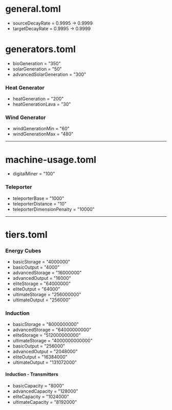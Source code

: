 # general.toml

- sourceDecayRate = 0.9995  -> 0.9999
- targetDecayRate = 0.9995  -> 0.9999

# generators.toml

- bioGeneration = "350"
- solarGeneration = "50"
- advancedSolarGeneration = "300"

### Heat Generator

- heatGeneration = "200"
- heatGenerationLava = "30"

### Wind Generator

- windGenerationMin = "60"
- windGenerationMax = "480"

---

# machine-usage.toml

- digitalMiner = "100"

### Teleporter

- teleporterBase = "1000"
- teleporterDistance = "10"
- teleporterDimensionPenalty = "10000"

---

# tiers.toml

### Energy Cubes

- basicStorage = "4000000"
- basicOutput = "4000"
- advancedStorage = "16000000"
- advancedOutput = "16000"
- eliteStorage = "64000000"
- eliteOutput = "64000"
- ultimateStorage = "256000000"
- ultimateOutput = "256000"

### Induction

- basicStorage = "8000000000"
- advancedStorage = "64000000000"
- eliteStorage = "512000000000"
- ultimateStorage = "4000000000000"
- basicOutput = "256000"
- advancedOutput = "2048000"
- eliteOutput = "16384000"
- ultimateOutput = "131072000"

#### Induction - Transmitters

- basicCapacity = "8000"
- advancedCapacity = "128000"
- eliteCapacity = "1024000"
- ultimateCapacity = "8192000"